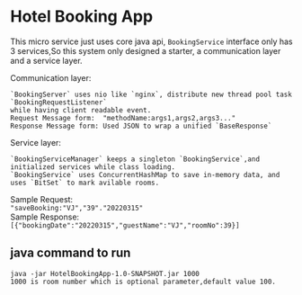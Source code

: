 # Hotel Booking App  
This micro service just uses core java api, 
`BookingService` interface only has 3 services,So this system only designed a starter, a communication layer and a service layer.

Communication layer: 
```
`BookingServer` uses nio like `nginx`, distribute new thread pool task `BookingRequestListener` 
while having client readable event. 
Request Message form:  "methodName:args1,args2,args3..."
Response Message form: Used JSON to wrap a unified `BaseResponse`
```

Service layer: 
```
`BookingServiceManager` keeps a singleton `BookingService`,and initialized services while class loading.
`BookingService` uses ConcurrentHashMap to save in-memory data, and uses `BitSet` to mark avilable rooms.
```

Sample Request:  
```"saveBooking:"VJ","39"."20220315"```  
Sample Response:  
```[{"bookingDate":"20220315","guestName":"VJ","roomNo":39}]```

## java command to run 

```
java -jar HotelBookingApp-1.0-SNAPSHOT.jar 1000
1000 is room number which is optional parameter,default value 100.
```
